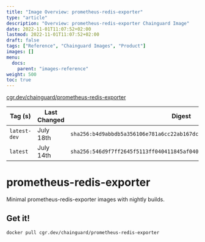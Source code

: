 ```yaml
---
title: "Image Overview: prometheus-redis-exporter"
type: "article"
description: "Overview: prometheus-redis-exporter Chainguard Image"
date: 2022-11-01T11:07:52+02:00
lastmod: 2022-11-01T11:07:52+02:00
draft: false
tags: ["Reference", "Chainguard Images", "Product"]
images: []
menu:
  docs:
    parent: "images-reference"
weight: 500
toc: true
---
```


[cgr.dev/chainguard/prometheus-redis-exporter](https://github.com/chainguard-images/images/tree/main/images/prometheus-redis-exporter)

| Tag (s)       | Last Changed | Digest                                                                    |
|---------------|--------------|---------------------------------------------------------------------------|
|  `latest-dev` | July 18th    | `sha256:b4d9abbdb5a356106e781a6cc22ab167dc2c7b833ee47cf4b05cefcc19ccb853` |
|  `latest`     | July 14th    | `sha256:546d9f7ff2645f5113ff040411845af040261d18e8654244e7eafeb70bec3c62` |

# prometheus-redis-exporter

Minimal prometheus-redis-exporter images with nightly builds.

## Get it!

```shell
docker pull cgr.dev/chainguard/prometheus-redis-exporter
```
